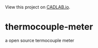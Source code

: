 View this project on [CADLAB.io](https://cadlab.io/project/1066). 

# thermocouple-meter
a open source termocouple meter
